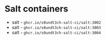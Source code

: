 # Salt containers

- salt - `ghcr.io/s0undt3ch-salt-ci/salt:3002`
- salt - `ghcr.io/s0undt3ch-salt-ci/salt:3003`
- salt - `ghcr.io/s0undt3ch-salt-ci/salt:3004`
